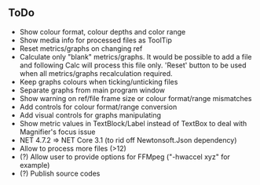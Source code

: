 ## ToDo

- Show colour format, colour depths and color range
- Show media info for processed files as ToolTip
- Reset metrics/graphs on changing ref
- Calculate only "blank" metrics/graphs. It would be possible to add a file and following Calc will process this file only. 'Reset' button to be used when all metrics/graphs recalculation required.
- Keep graphs colours when ticking/unticking files
- Separate graphs from main program window
- Show warning on ref/file frame size or colour format/range mismatches
- Add сontrols for colour format/range conversion
- Add visual controls for graphs manipulating
- Show metric values in TextBlock/Label instead of TextBox to deal with Magnifier's focus issue
- NET 4.7.2 => NET Core 3.1 (to rid off Newtonsoft.Json dependency)
- Allow to process more files (>12)
- (?) Allow user to provide options for FFMpeg ("-hwaccel xyz" for example)
- (?) Publish source codes

